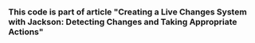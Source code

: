 ### This code is part of article "Creating a Live Changes System with Jackson: Detecting Changes and Taking Appropriate Actions"
